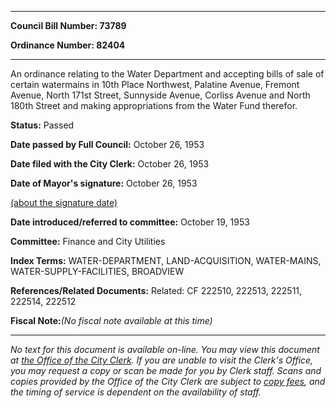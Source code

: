 

********

**Council Bill Number: 73789**
   
**Ordinance Number: 82404**
********

 An ordinance relating to the Water Department and accepting bills of sale of certain watermains in 10th Place Northwest, Palatine Avenue, Fremont Avenue, North 171st Street, Sunnyside Avenue, Corliss Avenue and North 180th Street and making appropriations from the Water Fund therefor.

**Status:** Passed
   
**Date passed by Full Council:** October 26, 1953
   
**Date filed with the City Clerk:** October 26, 1953
   
**Date of Mayor's signature:** October 26, 1953
   
[(about the signature date)](/~public/approvaldate.htm)
   
   
   
**Date introduced/referred to committee:** October 19, 1953
   
**Committee:** Finance and City Utilities
   
   
**Index Terms:** WATER-DEPARTMENT, LAND-ACQUISITION, WATER-MAINS, WATER-SUPPLY-FACILITIES, BROADVIEW

**References/Related Documents:** Related: CF 222510, 222513, 222511, 222514, 222512

**Fiscal Note:**_(No fiscal note available at this time)_
********

_No text for this document is available on-line. You may view this document at [the Office of the City Clerk](http://www.seattle.gov/leg/clerk/contactUs.htm). If you are unable to visit the Clerk's Office, you may request a copy or scan be made for you by Clerk staff. Scans and copies provided by the Office of the City Clerk are subject to [copy fees](http://clerk.seattle.gov/~public/clerkfees.htm), and the timing of service is dependent on the availability of staff._

